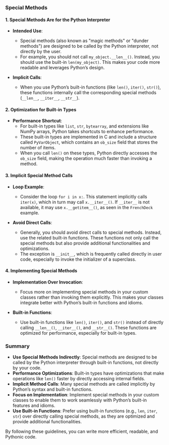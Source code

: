 ### Special Methods
#### 1. Special Methods Are for the Python Interpreter

- **Intended Use**:
  - Special methods (also known as "magic methods" or "dunder methods") are designed to be called by the Python interpreter, not directly by the user.
  - For example, you should not call `my_object.__len__()`. Instead, you should use the built-in `len(my_object)`. This makes your code more readable and leverages Python’s design.

- **Implicit Calls**:
  - When you use Python’s built-in functions (like `len()`, `iter()`, `str()`), these functions internally call the corresponding special methods (`__len__`, `__iter__`, `__str__`).

#### 2. Optimization for Built-in Types

- **Performance Shortcut**:
  - For built-in types like `list`, `str`, `bytearray`, and extensions like NumPy arrays, Python takes shortcuts to enhance performance.
  - These built-in types are implemented in C and include a structure called `PyVarObject`, which contains an `ob_size` field that stores the number of items.
  - When you call `len()` on these types, Python directly accesses the `ob_size` field, making the operation much faster than invoking a method.

#### 3. Implicit Special Method Calls

- **Loop Example**:
  - Consider the loop `for i in x:`. This statement implicitly calls `iter(x)`, which in turn may call `x.__iter__()`. If `__iter__` is not available, it may use `x.__getitem__()`, as seen in the `FrenchDeck` example.

- **Avoid Direct Calls**:
  - Generally, you should avoid direct calls to special methods. Instead, use the related built-in functions. These functions not only call the special methods but also provide additional functionalities and optimizations.
  - The exception is `__init__`, which is frequently called directly in user code, especially to invoke the initializer of a superclass.

#### 4. Implementing Special Methods

- **Implementation Over Invocation**:
  - Focus more on implementing special methods in your custom classes rather than invoking them explicitly. This makes your classes integrate better with Python’s built-in functions and idioms.

- **Built-in Functions**:
  - Use built-in functions like `len()`, `iter()`, and `str()` instead of directly calling `__len__()`, `__iter__()`, and `__str__()`. These functions are optimized for performance, especially for built-in types.

### Summary

- **Use Special Methods Indirectly**: Special methods are designed to be called by the Python interpreter through built-in functions, not directly by your code.
- **Performance Optimizations**: Built-in types have optimizations that make operations like `len()` faster by directly accessing internal fields.
- **Implicit Method Calls**: Many special methods are called implicitly by Python’s syntax and built-in functions.
- **Focus on Implementation**: Implement special methods in your custom classes to enable them to work seamlessly with Python’s built-in features and idioms.
- **Use Built-in Functions**: Prefer using built-in functions (e.g., `len`, `iter`, `str`) over directly calling special methods, as they are optimized and provide additional functionalities.

By following these guidelines, you can write more efficient, readable, and Pythonic code.